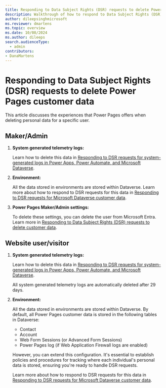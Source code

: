 ```yaml
---
title: Responding to Data Subject Rights (DSR) requests to delete Power Pages customer data
description: Walkthrough of how to respond to Data Subject Rights (DSR) requests to delete Power Pages customer data.
author: dileepsinghmicrosoft
ms.reviewer: dmartens
ms.topic: overview
ms.date: 10/08/2024
ms.author: dileeps
search.audienceType: 
  - admin
contributors:
- DanaMartens 
---
```


# Responding to Data Subject Rights (DSR) requests to delete Power Pages customer data

This article discusses the experiences that Power Pages offers when deleting personal data for a specific user.

## Maker/Admin

1. **System generated telemetry logs:**

    Learn how to delete this data in [Responding to DSR requests for system-generated logs in Power Apps, Power Automate, and Microsoft Dataverse](/power-platform/admin/powerapps-privacy-dsr-guide-systemlogs).

1. **Environment:**

    All the data stored in environments are stored within Dataverse. Learn more about how to respond to DSR requests for this data in [Responding to DSR requests for Microsoft Dataverse customer data](/power-platform/admin/dataverse-privacy-dsr-guide).

1. **Power Pages Maker/Admin settings:**

    To delete these settings, you can delete the user from Microsoft Entra. Learn more in [Responding to Data Subject Rights (DSR) requests to delete customer data](/power-platform/admin/powerapps-privacy-delete-dsr).

## Website user/visitor

1. **System generated telemetry logs:**

    Learn how to delete this data in [Responding to DSR requests for system-generated logs in Power Apps, Power Automate, and Microsoft Dataverse](/power-platform/admin/powerapps-privacy-dsr-guide-systemlogs).

    All system generated telemetry logs are automatically deleted after 29 days.

1. **Environment:**

    All the data stored in environments are stored within Dataverse. By default, all Power Pages customer data is stored in the following tables in Dataverse:

    - Contact
    - Account
    - Web Form Sessions (or Advanced Form Sessions)
    - Power Pages log (if Web Application Firewall logs are enabled)

    However, you can extend this configuration. It's essential to establish policies and procedures for tracking where each individual's personal data is stored, ensuring you're ready to handle DSR requests.

    Learn more about how to respond to DSR requests for this data in [Responding to DSR requests for Microsoft Dataverse customer data](/power-platform/admin/dataverse-privacy-dsr-guide).
